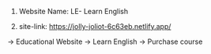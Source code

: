 1. Website Name: LE- Learn English

2. site-link: https://jolly-joliot-6c63eb.netlify.app/

-> Educational Website
-> Learn English 
-> Purchase course

